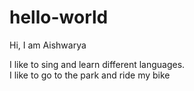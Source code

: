 # hello-world

Hi, I am Aishwarya

I like to sing and learn different languages.  
I like to go to the park and ride my bike
